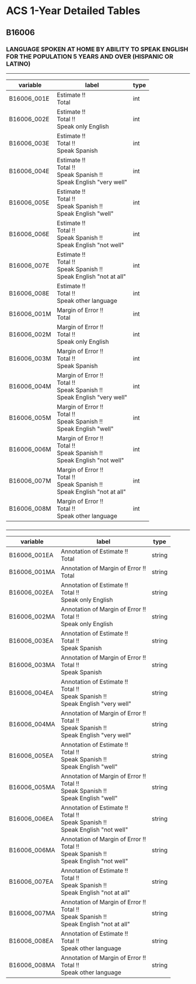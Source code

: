 # ACS 1-Year Detailed Tables

## B16006

### LANGUAGE SPOKEN AT HOME BY ABILITY TO SPEAK ENGLISH FOR THE POPULATION 5 YEARS AND OVER (HISPANIC OR LATINO)

___

| variable | label | type |
| ----- | ----- | ----- |
| B16006_001E | Estimate !!<br>Total | int |
| B16006_002E | Estimate !!<br>Total !!<br>Speak only English | int |
| B16006_003E | Estimate !!<br>Total !!<br>Speak Spanish | int |
| B16006_004E | Estimate !!<br>Total !!<br>Speak Spanish !!<br>Speak English &quot;very well&quot; | int |
| B16006_005E | Estimate !!<br>Total !!<br>Speak Spanish !!<br>Speak English &quot;well&quot; | int |
| B16006_006E | Estimate !!<br>Total !!<br>Speak Spanish !!<br>Speak English &quot;not well&quot; | int |
| B16006_007E | Estimate !!<br>Total !!<br>Speak Spanish !!<br>Speak English &quot;not at all&quot; | int |
| B16006_008E | Estimate !!<br>Total !!<br>Speak other language | int |
| B16006_001M | Margin of Error !!<br>Total | int |
| B16006_002M | Margin of Error !!<br>Total !!<br>Speak only English | int |
| B16006_003M | Margin of Error !!<br>Total !!<br>Speak Spanish | int |
| B16006_004M | Margin of Error !!<br>Total !!<br>Speak Spanish !!<br>Speak English &quot;very well&quot; | int |
| B16006_005M | Margin of Error !!<br>Total !!<br>Speak Spanish !!<br>Speak English &quot;well&quot; | int |
| B16006_006M | Margin of Error !!<br>Total !!<br>Speak Spanish !!<br>Speak English &quot;not well&quot; | int |
| B16006_007M | Margin of Error !!<br>Total !!<br>Speak Spanish !!<br>Speak English &quot;not at all&quot; | int |
| B16006_008M | Margin of Error !!<br>Total !!<br>Speak other language | int |
### 

___

| variable | label | type |
| ----- | ----- | ----- |
| B16006_001EA | Annotation of Estimate !!<br>Total | string |
| B16006_001MA | Annotation of Margin of Error !!<br>Total | string |
| B16006_002EA | Annotation of Estimate !!<br>Total !!<br>Speak only English | string |
| B16006_002MA | Annotation of Margin of Error !!<br>Total !!<br>Speak only English | string |
| B16006_003EA | Annotation of Estimate !!<br>Total !!<br>Speak Spanish | string |
| B16006_003MA | Annotation of Margin of Error !!<br>Total !!<br>Speak Spanish | string |
| B16006_004EA | Annotation of Estimate !!<br>Total !!<br>Speak Spanish !!<br>Speak English &quot;very well&quot; | string |
| B16006_004MA | Annotation of Margin of Error !!<br>Total !!<br>Speak Spanish !!<br>Speak English &quot;very well&quot; | string |
| B16006_005EA | Annotation of Estimate !!<br>Total !!<br>Speak Spanish !!<br>Speak English &quot;well&quot; | string |
| B16006_005MA | Annotation of Margin of Error !!<br>Total !!<br>Speak Spanish !!<br>Speak English &quot;well&quot; | string |
| B16006_006EA | Annotation of Estimate !!<br>Total !!<br>Speak Spanish !!<br>Speak English &quot;not well&quot; | string |
| B16006_006MA | Annotation of Margin of Error !!<br>Total !!<br>Speak Spanish !!<br>Speak English &quot;not well&quot; | string |
| B16006_007EA | Annotation of Estimate !!<br>Total !!<br>Speak Spanish !!<br>Speak English &quot;not at all&quot; | string |
| B16006_007MA | Annotation of Margin of Error !!<br>Total !!<br>Speak Spanish !!<br>Speak English &quot;not at all&quot; | string |
| B16006_008EA | Annotation of Estimate !!<br>Total !!<br>Speak other language | string |
| B16006_008MA | Annotation of Margin of Error !!<br>Total !!<br>Speak other language | string |

